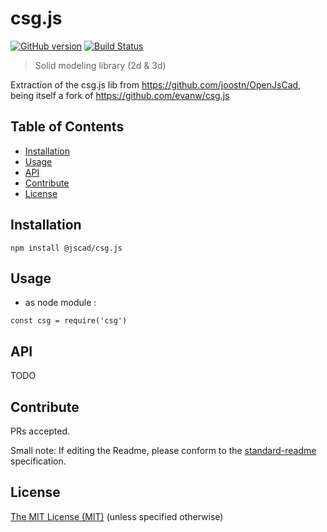 # csg.js


[![GitHub version](https://badge.fury.io/gh/jscad%2Fcsg.js.svg)](https://badge.fury.io/gh/jscad%2Fcsg.js)
[![Build Status](https://travis-ci.org/jscad/csg.js.svg)](https://travis-ci.org/jscad/csg.js)

> Solid modeling library (2d & 3d)


Extraction of the csg.js lib from https://github.com/joostn/OpenJsCad, being itself a fork of https://github.com/evanw/csg.js

## Table of Contents

- [Installation](#installation)
- [Usage](#usage)
- [API](#api)
- [Contribute](#contribute)
- [License](#license)


## Installation

```
npm install @jscad/csg.js
```

## Usage

- as node module :

```
const csg = require('csg')
```

## API

TODO

## Contribute

PRs accepted.

Small note: If editing the Readme, please conform to the [standard-readme](https://github.com/RichardLitt/standard-readme) specification.


## License

[The MIT License (MIT)](https://github.com/jscad/csg.js/blob/master/LICENSE)
(unless specified otherwise)
